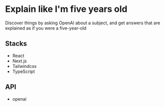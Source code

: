 # Explain like I'm five years old 

Discover things by asking OpenAI about a subject, and get answers that are explained as if you were a five-year-old

## Stacks
- React
- Next.js
- Tailwindcss
- TypeScript

## API
- openai
